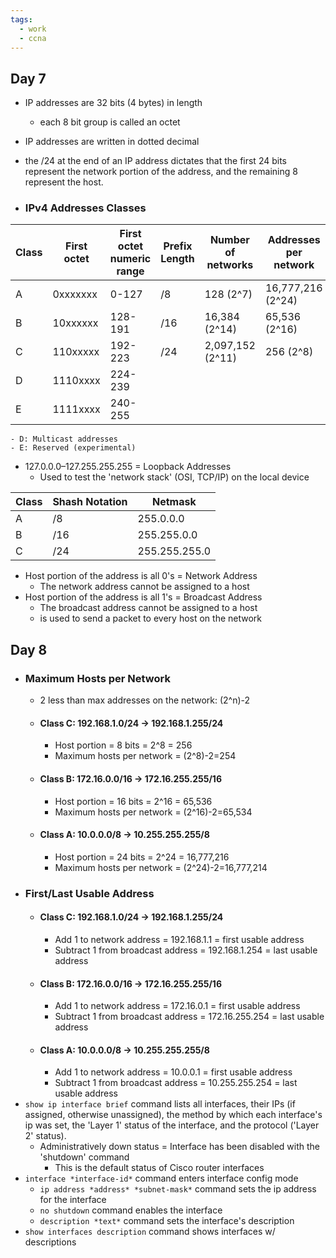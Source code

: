 ```yaml
---
tags:
  - work
  - ccna
---
```

## Day 7

- IP addresses are 32 bits (4 bytes) in length
	- each 8 bit group is called an octet
- IP addresses are written in dotted decimal
- the /24 at the end of an IP address dictates that the first 24 bits represent the network portion of the address, and the remaining 8 represent the host.
  
- ### IPv4 Addresses Classes

| Class | First octet | First octet numeric range | Prefix Length | Number of networks | Addresses per network |
| ----- | ----------- | ------------------------- | ------------- | ------------------ | --------------------- |
| A     | 0xxxxxxx    | 0-127                     | /8            | 128 (2^7)          | 16,777,216 (2^24)     |
| B     | 10xxxxxx    | 128-191                   | /16           | 16,384 (2^14)      | 65,536 (2^16)         |
| C     | 110xxxxx    | 192-223                   | /24           | 2,097,152 (2^11)   | 256 (2^8)             |
| D     | 1110xxxx    | 224-239                   |               |                    |                       |
| E     | 1111xxxx    | 240-255                   |               |                    |                       |
	- D: Multicast addresses
	- E: Reserved (experimental)
- 127.0.0.0–127.255.255.255 = Loopback Addresses
	- Used to test the 'network stack' (OSI, TCP/IP) on the local device

| Class | Shash Notation | Netmask       |
| ----- | -------------- | ------------- |
| A     | /8             | 255.0.0.0     |
| B     | /16            | 255.255.0.0   |
| C     | /24            | 255.255.255.0 |

- Host portion of the address is all 0's = Network Address
	- The network address cannot be assigned to a host
- Host portion of the address is all 1's = Broadcast Address
	- The broadcast address cannot be assigned to a host
	- is used to send a packet to every host on the network

## Day 8

- ### Maximum Hosts per Network
	- 2 less than max addresses on the network: (2^n)-2
	- #### Class C: 192.168.1.0/24 → 192.168.1.255/24
		- Host portion = 8 bits = 2^8 = 256
		- Maximum hosts per network = (2^8)-2=254
	- #### Class B: 172.16.0.0/16 → 172.16.255.255/16
		- Host portion = 16 bits = 2^16 = 65,536
		- Maximum hosts per network = (2^16)-2=65,534
	- #### Class A: 10.0.0.0/8 → 10.255.255.255/8
		- Host portion = 24 bits = 2^24 = 16,777,216
		- Maximum hosts per network = (2^24)-2=16,777,214
- ### First/Last Usable Address
	- #### Class C: 192.168.1.0/24 → 192.168.1.255/24
		- Add 1 to network address = 192.168.1.1 = first usable address
		- Subtract 1 from broadcast address = 192.168.1.254 = last usable address
	- #### Class B: 172.16.0.0/16 → 172.16.255.255/16
		- Add 1 to network address = 172.16.0.1 = first usable address
		- Subtract 1 from broadcast address = 172.16.255.254 = last usable address
	- #### Class A: 10.0.0.0/8 → 10.255.255.255/8
		- Add 1 to network address = 10.0.0.1 = first usable address
		- Subtract 1 from broadcast address = 10.255.255.254 = last usable address
- `show ip interface brief` command lists all interfaces, their IPs (if assigned, otherwise unassigned), the method by which each interface's ip was set, the 'Layer 1' status of the interface, and the protocol ('Layer 2' status).
	- Administratively down status = Interface has been disabled with the 'shutdown' command
		- This is the default status of Cisco router interfaces
- `interface *interface-id*` command enters interface config mode
	- `ip address *address* *subnet-mask*` command sets the ip address for the interface
	- `no shutdown` command enables the interface
	- `description *text*` command sets the interface's description
- `show interfaces description` command shows interfaces w/ descriptions